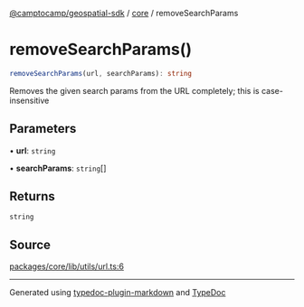 [@camptocamp/geospatial-sdk](../../index.md) / [core](../index.md) / removeSearchParams

# removeSearchParams()

```ts
removeSearchParams(url, searchParams): string
```

Removes the given search params from the URL completely; this is case-insensitive

## Parameters

• **url**: `string`

• **searchParams**: `string`[]

## Returns

`string`

## Source

[packages/core/lib/utils/url.ts:6](https://github.com/jahow/geospatial-sdk/blob/b3c3686/packages/core/lib/utils/url.ts#L6)

***

Generated using [typedoc-plugin-markdown](https://www.npmjs.com/package/typedoc-plugin-markdown) and [TypeDoc](https://typedoc.org/)
